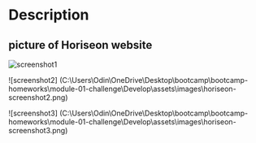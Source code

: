 # Description

## picture of Horiseon website

![screenshot1](C:\Users\Odin\OneDrive\Desktop\bootcamp\bootcamp-homeworks\module-01-challenge\Develop\assets\images\horiseon-screenshot1.png)

![screenshot2]
(C:\Users\Odin\OneDrive\Desktop\bootcamp\bootcamp-homeworks\module-01-challenge\Develop\assets\images\horiseon-screenshot2.png)

![screenshot3]
(C:\Users\Odin\OneDrive\Desktop\bootcamp\bootcamp-homeworks\module-01-challenge\Develop\assets\images\horiseon-screenshot3.png)



